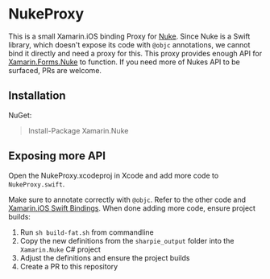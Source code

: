 # NukeProxy

This is a small Xamarin.iOS binding Proxy for [Nuke][nuke]. Since Nuke is a Swift library, which doesn't expose its code with `@objc` annotations, we cannot bind it directly and need a proxy for this.
This proxy provides enough API for [Xamarin.Forms.Nuke][xformsnuke] to function. If you need more of Nukes API to be surfaced, PRs are welcome.

## Installation

NuGet:

> Install-Package Xamarin.Nuke

## Exposing more API

Open the NukeProxy.xcodeproj in Xcode and add more code to `NukeProxy.swift`.

Make sure to annotate correctly with `@objc`. Refer to the other code and [Xamarin.iOS Swift Bindings][bindings]. When done adding more code, ensure project builds:

1. Run `sh build-fat.sh` from commandline
2. Copy the new definitions from the `sharpie_output` folder into the `Xamarin.Nuke` C# project
3. Adjust the definitions and ensure the project builds
4. Create a PR to this repository

[nuke]:https://github.com/kean/Nuke
[xformsnuke]:https://github.com/roubachof/Xamarin.Forms.Nuke
[bindings]:https://docs.microsoft.com/en-us/xamarin/ios/platform/binding-swift/walkthrough
